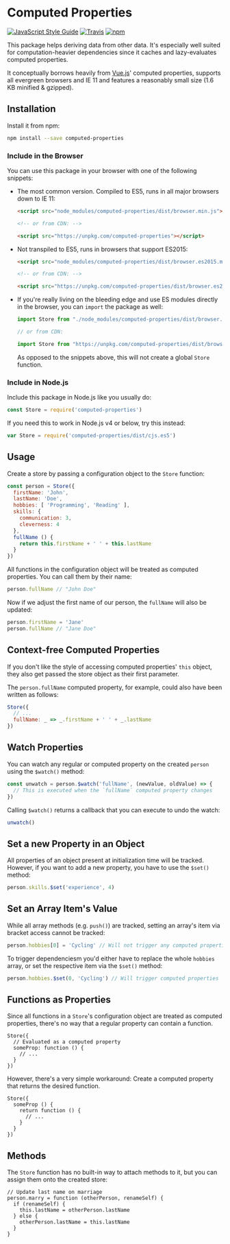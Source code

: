 # Computed Properties

[![JavaScript Style Guide](https://img.shields.io/badge/code_style-standard-brightgreen.svg)](https://standardjs.com)
[![Travis](https://img.shields.io/travis/Loilo/computed-properties.svg)](https://travis-ci.org/Loilo/computed-properties)
[![npm](https://img.shields.io/npm/v/npm.svg)](https://www.npmjs.com/package/computed-properties)

This package helps	 deriving data from other data. It's especially well suited for computation-heavier dependencies since it caches and lazy-evaluates computed properties.

It conceptually borrows heavily from [Vue.js](https://vuejs.org)' computed properties, supports all evergreen browsers and IE 11 and features a reasonably small size (1.6 KB minified & gzipped).

## Installation
Install it from npm:

```bash
npm install --save computed-properties
```

### Include in the Browser
You can use this package in your browser with one of the following snippets:

* The most common version. Compiled to ES5, runs in all major browsers down to IE 11:

  ```html
  <script src="node_modules/computed-properties/dist/browser.min.js"></script>

  <!-- or from CDN: -->

  <script src="https://unpkg.com/computed-properties"></script>
  ```

* Not transpiled to ES5, runs in browsers that support ES2015:

  ```html
  <script src="node_modules/computed-properties/dist/browser.es2015.min.js"></script>

  <!-- or from CDN: -->

  <script src="https://unpkg.com/computed-properties/dist/browser.es2015.min.js"></script>
  ```

* If you're really living on the bleeding edge and use ES modules directly in the browser, you can `import` the package as well:

  ```javascript
  import Store from "./node_modules/computed-properties/dist/browser.module.min.js"

  // or from CDN:

  import Store from "https://unpkg.com/computed-properties/dist/browser.module.min.js"
  ```

  As opposed to the snippets above, this will not create a global `Store` function.

### Include in Node.js
Include this package in Node.js like you usually do:

```javascript
const Store = require('computed-properties')
```

If you need this to work in Node.js v4 or below, try this instead:

```javascript
var Store = require('computed-properties/dist/cjs.es5')
```

## Usage
Create a store by passing a configuration object to the `Store` function:

```javascript
const person = Store({
  firstName: 'John',
  lastName: 'Doe',
  hobbies: [ 'Programming', 'Reading' ],
  skills: {
    communication: 3,
    cleverness: 4
  },
  fullName () {
  	return this.firstName + ' ' + this.lastName
  }
})
```

All functions in the configuration object will be treated as computed properties. You can call them by their name:

```javascript
person.fullName // "John Doe"
```

Now if we adjust the first name of our person, the `fullName` will also be updated:


```javascript
person.firstName = 'Jane'
person.fullName // "Jane Doe"
```

## Context-free Computed Properties
If you don't like the style of accessing computed properties' `this` object, they also get passed the store object as their first parameter.

The `person.fullName` computed property, for example, could also have been written as follows:

```javascript
Store({
  // ...
  fullName: _ => _.firstName + ' ' + _.lastName
})
```

## Watch Properties
You can watch any regular or computed property on the created `person` using the `$watch()` method:

```javascript
const unwatch = person.$watch('fullName', (newValue, oldValue) => {
  // This is executed when the `fullName` computed property changes
})
```

Calling `$watch()` returns a callback that you can execute to undo the watch:

```javascript
unwatch()
```

## Set a new Property in an Object
All properties of an object present at initialization time will be tracked. However, if you want to add a new property, you have to use the `$set()` method:

```javascript
person.skills.$set('experience', 4)
```

## Set an Array Item's Value
While all array methods (e.g. `push()`) are tracked, setting an array's item via bracket access cannot be tracked:

```javascript
person.hobbies[0] = 'Cycling' // Will not trigger any computed properties
```

To trigger dependenciesm you'd either have to replace the whole `hobbies` array, or set the respective item via the `$set()` method:

```javascript
person.hobbies.$set(0, 'Cycling') // Will trigger computed properties
```

## Functions as Properties
Since all functions in a `Store`'s configuration object are treated as computed properties, there's no way that a regular property can contain a function.

```
Store({
  // Evaluated as a computed property
  someProp: function () {
    // ...
  }
})
```

However, there's a very simple workaround: Create a computed property that returns the desired function.

```
Store({
  someProp () {
    return function () {
      // ...
    }
  }
})
```


## Methods
The `Store` function has no built-in way to attach methods to it, but you can assign them onto the created store:

```
// Update last name on marriage
person.marry = function (otherPerson, renameSelf) {
  if (renameSelf) {
  	this.lastName = otherPerson.lastName
  } else {
	otherPerson.lastName = this.lastName
  }
}
```